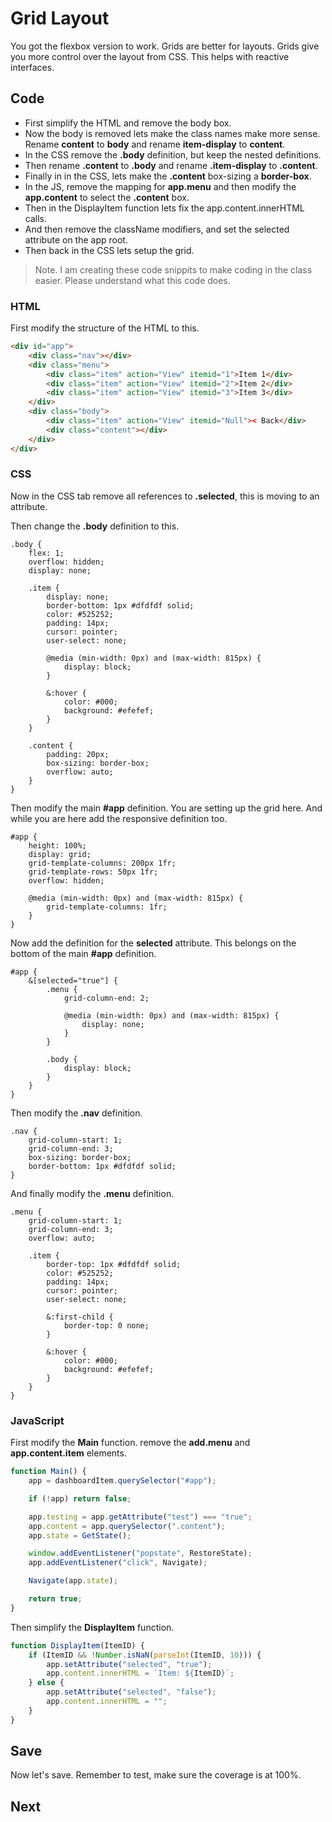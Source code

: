 # Grid Layout

You got the flexbox version to work. Grids are better for layouts. Grids give you more control over the layout from CSS. This helps with reactive interfaces.

## Code
* First simplify the HTML and remove the body box.
* Now the body is removed lets make the class names make more sense. Rename **content** to **body** and rename **item-display** to **content**.
* In the CSS remove the **.body** definition, but keep the nested definitions.
* Then rename **.content** to **.body** and rename **.item-display** to **.content**.
* Finally in in the CSS, lets make the **.content** box-sizing a **border-box**.
* In the JS, remove the mapping for **app.menu** and then modify the **app.content** to select the **.content** box.
* Then in the DisplayItem function lets fix the app.content.innerHTML calls.
* And then remove the className modifiers, and set the selected attribute on the app root.
* Then back in the CSS lets setup the grid.

> Note. I am creating these code snippits to make coding in the class easier. Please understand what this code does.

### HTML
First modify the structure of the HTML to this.

```html
<div id="app">
    <div class="nav"></div>
    <div class="menu">
        <div class="item" action="View" itemid="1">Item 1</div>
        <div class="item" action="View" itemid="2">Item 2</div>
        <div class="item" action="View" itemid="3">Item 3</div>
    </div>
    <div class="body">
        <div class="item" action="View" itemid="Null">< Back</div>
        <div class="content"></div>
    </div>
</div>
```

### CSS
Now in the CSS tab remove all references to **.selected**, this is moving to an attribute.

Then change the **.body** definition to this.

```less
.body {
    flex: 1;
    overflow: hidden;
    display: none;

    .item {
        display: none;
        border-bottom: 1px #dfdfdf solid;
        color: #525252;
        padding: 14px;
        cursor: pointer;
        user-select: none;

        @media (min-width: 0px) and (max-width: 815px) {
            display: block;
        }

        &:hover {
            color: #000;
            background: #efefef;
        }
    }

    .content {
        padding: 20px;
        box-sizing: border-box;
        overflow: auto;
    }
}
```

Then modify the main **#app** definition. You are setting up the grid here. And while you are here add the responsive definition too.

```less
#app {
    height: 100%;
    display: grid;
    grid-template-columns: 200px 1fr;
    grid-template-rows: 50px 1fr;
    overflow: hidden;

    @media (min-width: 0px) and (max-width: 815px) {
        grid-template-columns: 1fr;
    }
}
```

Now add the definition for the **selected** attribute. This belongs on the bottom of the main **#app** definition.

```less
#app {
    &[selected="true"] {
        .menu {
            grid-column-end: 2;

            @media (min-width: 0px) and (max-width: 815px) {
                display: none;
            }
        }

        .body {
            display: block;
        }
    }
}
```

Then modify the **.nav** definition.

```less
.nav {
    grid-column-start: 1;
    grid-column-end: 3;
    box-sizing: border-box;
    border-bottom: 1px #dfdfdf solid;
}
```

And finally modify the **.menu** definition.

```less
.menu {
    grid-column-start: 1;
    grid-column-end: 3;
    overflow: auto;

    .item {
        border-top: 1px #dfdfdf solid;
        color: #525252;
        padding: 14px;
        cursor: pointer;
        user-select: none;

        &:first-child {
            border-top: 0 none;
        }

        &:hover {
            color: #000;
            background: #efefef;
        }
    }
}
```

### JavaScript
First modify the **Main** function. remove the **add.menu** and **app.content.item** elements.

```js
function Main() {
    app = dashboardItem.querySelector("#app");

    if (!app) return false;

    app.testing = app.getAttribute("test") === "true";
    app.content = app.querySelector(".content");
    app.state = GetState();

    window.addEventListener("popstate", RestoreState);
    app.addEventListener("click", Navigate);

    Navigate(app.state);

    return true;
}
```

Then simplify the **DisplayItem** function.

```js
function DisplayItem(ItemID) {
    if (ItemID && !Number.isNaN(parseInt(ItemID, 10))) {
        app.setAttribute("selected", "true");
        app.content.innerHTML = `Item: ${ItemID}`;
    } else {
        app.setAttribute("selected", "false");
        app.content.innerHTML = "";
    }
}
```

## Save
Now let's save. Remember to test, make sure the coverage is at 100%.

## Next
